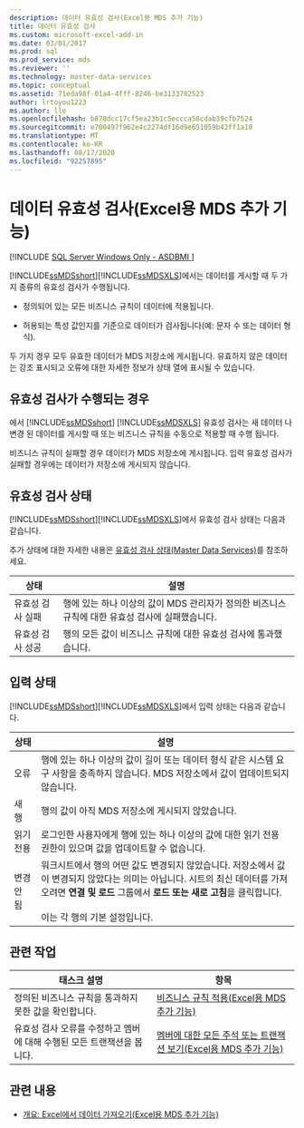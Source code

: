 ```yaml
---
description: 데이터 유효성 검사(Excel용 MDS 추가 기능)
title: 데이터 유효성 검사
ms.custom: microsoft-excel-add-in
ms.date: 03/01/2017
ms.prod: sql
ms.prod_service: mds
ms.reviewer: ''
ms.technology: master-data-services
ms.topic: conceptual
ms.assetid: 71eda98f-01a4-4fff-8246-be3133782523
author: lrtoyou1223
ms.author: lle
ms.openlocfilehash: b878dcc17cf5ea23b1c5eccca58cdab39cfb7524
ms.sourcegitcommit: e700497f962e4c2274df16d9e651059b42ff1a10
ms.translationtype: MT
ms.contentlocale: ko-KR
ms.lasthandoff: 08/17/2020
ms.locfileid: "92257895"
---
```

# <a name="validating-data-mds-add-in-for-excel"></a>데이터 유효성 검사(Excel용 MDS 추가 기능)

[!INCLUDE [SQL Server Windows Only - ASDBMI ](../../includes/applies-to-version/sql-windows-only-asdbmi.md)]

  [!INCLUDE[ssMDSshort](../../includes/ssmdsshort-md.md)][!INCLUDE[ssMDSXLS](../../includes/ssmdsxls-md.md)]에서는 데이터를 게시할 때 두 가지 종류의 유효성 검사가 수행됩니다.  
  
-   정의되어 있는 모든 비즈니스 규칙이 데이터에 적용됩니다.  
  
-   허용되는 특성 값인지를 기준으로 데이터가 검사됩니다(예: 문자 수 또는 데이터 형식).  
  
 두 가지 경우 모두 유효한 데이터가 MDS 저장소에 게시됩니다. 유효하지 않은 데이터는 강조 표시되고 오류에 대한 자세한 정보가 상태 열에 표시될 수 있습니다.  
  
## <a name="when-validation-occurs"></a>유효성 검사가 수행되는 경우  
 에서 [!INCLUDE[ssMDSshort](../../includes/ssmdsshort-md.md)] [!INCLUDE[ssMDSXLS](../../includes/ssmdsxls-md.md)] 유효성 검사는 새 데이터 나 변경 된 데이터를 게시할 때 또는 비즈니스 규칙을 수동으로 적용할 때 수행 됩니다.  
  
 비즈니스 규칙이 실패할 경우 데이터가 MDS 저장소에 게시됩니다. 입력 유효성 검사가 실패할 경우에는 데이터가 저장소에 게시되지 않습니다.  
  
## <a name="validation-statuses"></a>유효성 검사 상태  
 [!INCLUDE[ssMDSshort](../../includes/ssmdsshort-md.md)][!INCLUDE[ssMDSXLS](../../includes/ssmdsxls-md.md)]에서 유효성 검사 상태는 다음과 같습니다.  
  
 추가 상태에 대한 자세한 내용은 [유효성 검사 상태&#40;Master Data Services&#41;](../../master-data-services/validation-statuses-master-data-services.md)를 참조하세요.  
  
|상태|설명|  
|------------|-----------------|  
|유효성 검사 실패|행에 있는 하나 이상의 값이 MDS 관리자가 정의한 비즈니스 규칙에 대한 유효성 검사에 실패했습니다.|  
|유효성 검사 성공|행의 모든 값이 비즈니스 규칙에 대한 유효성 검사에 통과했습니다.|  
  
## <a name="input-statuses"></a>입력 상태  
 [!INCLUDE[ssMDSshort](../../includes/ssmdsshort-md.md)][!INCLUDE[ssMDSXLS](../../includes/ssmdsxls-md.md)]에서 입력 상태는 다음과 같습니다.  
  
|상태|설명|  
|------------|-----------------|  
|오류|행에 있는 하나 이상의 값이 길이 또는 데이터 형식 같은 시스템 요구 사항을 충족하지 않습니다. MDS 저장소에서 값이 업데이트되지 않습니다.|  
|새 행|행의 값이 아직 MDS 저장소에 게시되지 않았습니다.|  
|읽기 전용|로그인한 사용자에게 행에 있는 하나 이상의 값에 대한 읽기 전용 권한이 있으며 값을 업데이트할 수 없습니다.|  
|변경 안 됨|워크시트에서 행의 어떤 값도 변경되지 않았습니다. 저장소에서 값이 변경되지 않았다는 의미는 아닙니다. 시트의 최신 데이터를 가져오려면 **연결 및 로드** 그룹에서 **로드 또는 새로 고침**을 클릭합니다.<br /><br /> 이는 각 행의 기본 설정입니다.|  
  
## <a name="related-tasks"></a>관련 작업  
  
|태스크 설명|항목|  
|----------------------|-----------|  
|정의된 비즈니스 규칙을 통과하지 못한 값을 확인합니다.|[비즈니스 규칙 적용&#40;Excel용 MDS 추가 기능&#41;](../../master-data-services/microsoft-excel-add-in/apply-business-rules-mds-add-in-for-excel.md)|  
|유효성 검사 오류를 수정하고 멤버에 대해 수행된 모든 트랜잭션을 봅니다.|[멤버에 대한 모든 주석 또는 트랜잭션 보기&#40;Excel용 MDS 추가 기능&#41;](../../master-data-services/microsoft-excel-add-in/view-all-annotations-or-transactions-for-a-member-mds-add-in-for-excel.md)|  
  
## <a name="related-content"></a>관련 내용  
  
-   [개요: Excel에서 데이터 가져오기&#40;Excel용 MDS 추가 기능&#41;](../../master-data-services/microsoft-excel-add-in/overview-importing-data-from-excel-mds-add-in-for-excel.md)  
  
  

